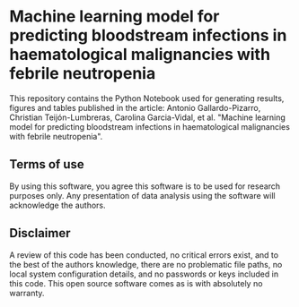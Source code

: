 # Machine learning model for predicting bloodstream infections in haematological malignancies with febrile neutropenia

This repository contains the Python Notebook used for generating results, figures and tables published in the article: Antonio Gallardo-Pizarro, Christian Teijón-Lumbreras, Carolina Garcia-Vidal, et al. "Machine learning model for predicting bloodstream infections in haematological malignancies with febrile neutropenia".

## Terms of use

By using this software, you agree this software is to be used for research purposes only. Any presentation of data analysis using the software will acknowledge the authors.

## Disclaimer

A review of this code has been conducted, no critical errors exist, and to the best of the authors knowledge, there are no problematic file paths, no local system configuration details, and no passwords or keys included in this code. This open source software comes as is with absolutely no warranty.